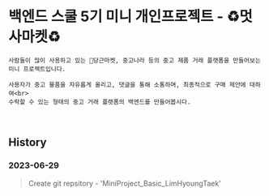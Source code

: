 # **백엔드 스쿨 5기 미니 개인프로젝트 - ♻️멋사마켓♻️**

```
사람들이 많이 사용하고 있는 🥕당근마켓, 중고나라 등의 중고 제품 거래 플랫폼을 만들어보는 미니 프로젝트입니다.

사용자가 중고 물품을 자유롭게 올리고, 댓글을 통해 소통하며, 최종적으로 구매 제안에 대하여<br>
수락할 수 있는 형태의 중고 거래 플랫폼의 백엔드를 만들어봅시다.
```

<br>

## History

### 2023-06-29
> Create git repsitory - 'MiniProject_Basic_LimHyoungTaek'

<!-- ![ex_img](img/*.png) -->
